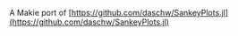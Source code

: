 A Makie port of [https://github.com/daschw/SankeyPlots.jl](https://github.com/daschw/SankeyPlots.jl)